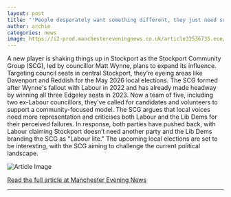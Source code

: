 ```yaml
---
layout: post
title: "'People desperately want something different, they just need someone to get behind'"
author: archie
categories: news
image: https://i2-prod.manchestereveningnews.co.uk/article32536735.ece/ALTERNATES/s1200/0_JS329888864-1.jpg
---
```

A new player is shaking things up in Stockport as the Stockport Community Group (SCG), led by councillor Matt Wynne, plans to expand its influence. Targeting council seats in central Stockport, they’re eyeing areas like Davenport and Reddish for the May 2026 local elections. The SCG formed after Wynne's fallout with Labour in 2022 and has already made headway by winning all three Edgeley seats in 2023. Now a team of five, including two ex-Labour councillors, they've called for candidates and volunteers to support a community-focused model. The SCG argues that local voices need more representation and criticises both Labour and the Lib Dems for their perceived failures. In response, both parties have pushed back, with Labour claiming Stockport doesn’t need another party and the Lib Dems branding the SCG as "Labour lite." The upcoming local elections are set to be interesting, with the SCG aiming to challenge the current political landscape.

![Article Image](https://i2-prod.manchestereveningnews.co.uk/article32536735.ece/ALTERNATES/s1200/0_JS329888864-1.jpg)

[Read the full article at Manchester Evening News](https://www.manchestereveningnews.co.uk/news/greater-manchester-news/people-desperately-want-something-different-32536711)

---
